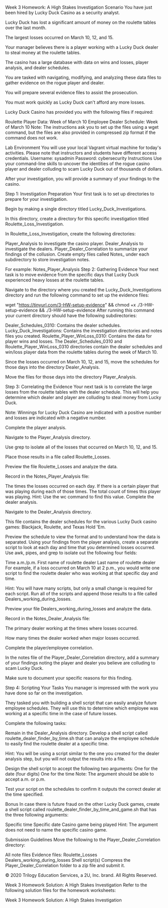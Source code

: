Week 3 Homework: A High Stakes Investigation
Scenario
You have just been hired by Lucky Duck Casino as a security analyst.

Lucky Duck has lost a significant amount of money on the roulette tables over the last month.

The largest losses occurred on March 10, 12, and 15.

Your manager believes there is a player working with a Lucky Duck dealer to steal money at the roulette tables.

The casino has a large database with data on wins and losses, player analysis, and dealer schedules.

You are tasked with navigating, modifying, and analyzing these data files to gather evidence on the rogue player and dealer.

You will prepare several evidence files to assist the prosecution.

You must work quickly as Lucky Duck can't afford any more losses.

Lucky Duck Casino has provided you with the following files if required:

Roulette Player Data: Week of March 10
Employee Dealer Schedule: Week of March 10
Note: The instructions ask you to set up the files using a wget command, but the files are also provided in compressed zip format if the command does not work.

Lab Environment
You will use your local Vagrant virtual machine for today's activities. Please note that instructors and students have different access credentials.
Username: sysadmin
Password: cybersecurity
Instructions
Use your command-line skills to uncover the identities of the rogue casino player and dealer colluding to scam Lucky Duck out of thousands of dollars.

After your investigation, you will provide a summary of your findings to the casino.

Step 1: Investigation Preparation
Your first task is to set up directories to prepare for your investigation.

Begin by making a single directory titled Lucky_Duck_Investigations.

In this directory, create a directory for this specific investigation titled Roulette_Loss_Investigation.

In Roulette_Loss_Investigation, create the following directories:

Player_Analysis to investigate the casino player.
Dealer_Analysis to investigate the dealers.
Player_Dealer_Correlation to summarize your findings of the collusion.
Create empty files called Notes_<Directory Name> under each subdirectory to store investigation notes.

For example: Notes_Player_Analysis
Step 2: Gathering Evidence
Your next task is to move evidence from the specific days that Lucky Duck experienced heavy losses at the roulette tables.

Navigate to the directory where you created the Lucky_Duck_Investigations directory and run the following command to set up the evidence files:

wget "https://tinyurl.com/3-HW-setup-evidence" && chmod +x ./3-HW-setup-evidence && ./3-HW-setup-evidence
After running this command your current directory should have the following subdirectories:

Dealer_Schedules_0310: Contains the dealer schedules.
Lucky_Duck_Investigations: Contains the investigation directories and notes files you created.
Roulette_Player_WinLoss_0310: Contains the data for player wins and losses.
The Dealer_Schedules_0310 and Roulette_Player_WinLoss_0310 directories contain the dealer schedules and win/loss player data from the roulette tables during the week of March 10.

Since the losses occurred on March 10, 12, and 15, move the schedules for those days into the directory Dealer_Analysis.

Move the files for those days into the directory Player_Analysis.

Step 3: Correlating the Evidence
Your next task is to correlate the large losses from the roulette tables with the dealer schedule. This will help you determine which dealer and player are colluding to steal money from Lucky Duck.

Note: Winnings for Lucky Duck Casino are indicated with a positive number and losses are indicated with a negative number.

Complete the player analysis.

Navigate to the Player_Analysis directory.

Use grep to isolate all of the losses that occurred on March 10, 12, and 15.

Place those results in a file called Roulette_Losses.

Preview the file Roulette_Losses and analyze the data.

Record in the Notes_Player_Analysis file:

The times the losses occurred on each day.
If there is a certain player that was playing during each of those times.
The total count of times this player was playing.
Hint: Use the wc command to find this value.
Complete the dealer analysis.

Navigate to the Dealer_Analysis directory.

This file contains the dealer schedules for the various Lucky Duck casino games: Blackjack, Roulette, and Texas Hold 'Em.

Preview the schedule to view the format and to understand how the data is separated.
Using your findings from the player analysis, create a separate script to look at each day and time that you determined losses occurred. Use awk, pipes, and grep to isolate out the following four fields:

Time
a.m./p.m.
First name of roulette dealer
Last name of roulette dealer
For example, if a loss occurred on March 10 at 2 p.m., you would write one script to find the roulette dealer who was working at that specific day and time.

Hint: You will have many scripts, but only a small change is required for each script.
Run all of the scripts and append those results to a file called Dealers_working_during_losses.

Preview your file Dealers_working_during_losses and analyze the data.

Record in the Notes_Dealer_Analysis file:

The primary dealer working at the times where losses occurred.

How many times the dealer worked when major losses occurred.

Complete the player/employee correlation.

In the notes file of the Player_Dealer_Correlation directory, add a summary of your findings noting the player and dealer you believe are colluding to scam Lucky Duck.

Make sure to document your specific reasons for this finding.

Step 4: Scripting Your Tasks
You manager is impressed with the work you have done so far on the investigation.

They tasked you with building a shell script that can easily analyze future employee schedules. They will use this to determine which employee was working at a specific time in the case of future losses.

Complete the following tasks:

Remain in the Dealer_Analysis directory. Develop a shell script called roulette_dealer_finder_by_time.sh that can analyze the employee schedule to easily find the roulette dealer at a specific time.

Hint: You will be using a script similar to the one you created for the dealer analysis step, but you will not output the results into a file.

Design the shell script to accept the following two arguments:
One for the date (four digits)
One for the time
Note: The argument should be able to accept a.m. or p.m.

Test your script on the schedules to confirm it outputs the correct dealer at the time specified.

Bonus
In case there is future fraud on the other Lucky Duck games, create a shell script called roulette_dealer_finder_by_time_and_game.sh that has the three following arguments:

Specific time
Specific date
Casino game being played
Hint: The argument does not need to name the specific casino game.

Submission Guidelines
Move the following to the Player_Dealer_Correlation directory:

All note files
Evidence files:
Roulette_Losses
Dealers_working_during_losses
Shell script(s)
Compress the Player_Dealer_Correlation folder to a zip file and submit it.

© 2020 Trilogy Education Services, a 2U, Inc. brand. All Rights Reserved.

Week 3 Homework Solution: A High Stakes Investigation
Refer to the following solution files for the homework worksheets:

Week 3 Homework Solution: A High Stakes Investigation
